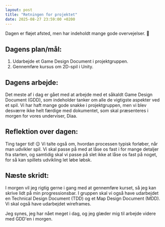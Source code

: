 ```yaml
---
layout: post
title: "Retningen for projektet"
date: 2025-08-27 23:59:00 +0200
---
```


Dagen er fløjet afsted, men har indeholdt mange gode overvejelser. 🤔

## Dagens plan/mål:

1. Udarbejde et Game Design Document i projektgruppen.
2. Gennemføre kursus om 2D-spil i Unity.

## Dagens arbejde:

Det meste af i dag er gået med at arbejde med et såkaldt Game Design Document (GDD), som indeholder tanker om alle de vigtigste aspekter ved et spil.
Vi har haft mange gode snakke i projektgruppen, men vi blev desværre ikke helt færdige med dokumentet, som skal præsenteres i morgen for vores underviser, Diaa.

## Reflektion over dagen:

Ting tager tid! 😉
Vi talte også om, hvordan processen typisk forløber, når man udvikler spil. Vi skal passe på med at låse os fast i for mange detaljer fra starten, og samtidig skal vi passe på slet ikke at låse os fast på noget, for så kan spillets udvikling let løbe løbsk.

## Næste skridt:

I morgen vil jeg rigtig gerne i gang med at gennemføre kurset, så jeg kan skrive lidt på min progressionsbar.
I gruppen skal vi også have udarbejdet en Technical Design Document (TDD) og et Map Design Document (MDD). Vi skal også have udarbejdet wireframes.

Jeg synes, jeg har nået meget i dag, og jeg glæder mig til arbejde videre med GDD'en i morgen.